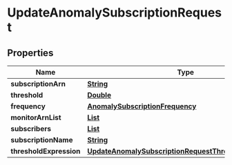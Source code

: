 

# UpdateAnomalySubscriptionRequest


## Properties

| Name | Type | Description | Notes |
|------------ | ------------- | ------------- | -------------|
|**subscriptionArn** | [**String**](String.md) |  |  |
|**threshold** | [**Double**](Double.md) |  |  [optional] |
|**frequency** | [**AnomalySubscriptionFrequency**](AnomalySubscriptionFrequency.md) |  |  [optional] |
|**monitorArnList** | [**List**](List.md) |  |  [optional] |
|**subscribers** | [**List**](List.md) |  |  [optional] |
|**subscriptionName** | [**String**](String.md) |  |  [optional] |
|**thresholdExpression** | [**UpdateAnomalySubscriptionRequestThresholdExpression**](UpdateAnomalySubscriptionRequestThresholdExpression.md) |  |  [optional] |



